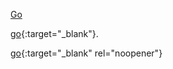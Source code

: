<a href="http://stackoverflow.com" target="_blank">Go</a>

[go](http://stackoverflow.com){:target="_blank"}.

[go](http://stackoverflow.com){:target="_blank" rel="noopener"}

